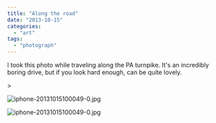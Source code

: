 ```yaml
---
title: "Along the road"
date: "2013-10-15"
categories: 
  - "art"
tags: 
  - "photograph"
---
```


I took this photo while traveling along the PA turnpike. It's an incredibly boring drive, but if you look hard enough, can be quite lovely.

\>

<img src="https://images.squarespace-cdn.com/content/v1/4ff3a147e4b0d277e95412d1/1381845922083-84HUK7EG06PMQ1VYELLD/iphone-20131015100049-0.jpg" alt="iphone-20131015100049-0.jpg" />

![iphone-20131015100049-0.jpg](https://images.squarespace-cdn.com/content/v1/4ff3a147e4b0d277e95412d1/1381845922083-84HUK7EG06PMQ1VYELLD/iphone-20131015100049-0.jpg)
